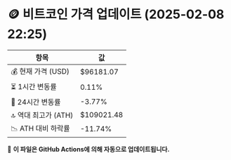 # 🪙 비트코인 가격 업데이트 (2025-02-08 22:25)

| 항목                | 값 |
|--------------------|----------------|
| 💰 현재 가격 (USD) | $96181.07 |
| ⏳ 1시간 변동률    | 0.11% |
| 📆 24시간 변동률   | -3.77% |
| 🔝 역대 최고가 (ATH) | $109021.48 |
| 📉 ATH 대비 하락률 | -11.74% |

🔄 **이 파일은 GitHub Actions에 의해 자동으로 업데이트됩니다.**
